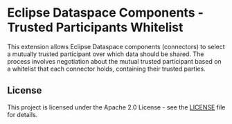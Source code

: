 # Eclipse Dataspace Components - Trusted Participants Whitelist

This extension allows Eclipse Dataspace components (connectors) to select a mutually trusted participant over which data should be shared. The process involves negotiation about the mutual trusted participant based on a whitelist that each connector holds, containing their trusted parties.

## License

This project is licensed under the Apache 2.0 License - see the [LICENSE](LICENSE) file for details.